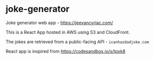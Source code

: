 # joke-generator
Joke generator web app - https://jeevancyriac.com/

This is a React App hosted in AWS using S3 and CloudFront.


The jokes are retrieved from a public-facing API - `icanhazdadjoke.com`

React app is inspired from https://codesandbox.io/s/tpxk8